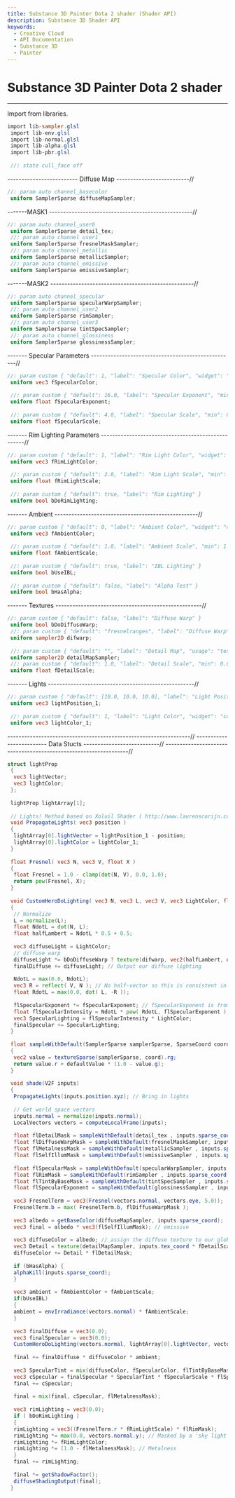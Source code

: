 ```yaml
---
title: Substance 3D Painter Dota 2 shader (Shader API)
description: Substance 3D Shader API
keywords:
  - Creative Cloud
  - API Documentation
  - Substance 3D
  - Painter
---
```














[ ](#section-0)












[ ](#section-1)

Substance 3D Painter Dota 2 shader
==================================

---




Import from libraries.





```glsl
import lib-sampler.glsl
 import lib-env.glsl
 import lib-normal.glsl
 import lib-alpha.glsl
 import lib-pbr.glsl
 
 //: state cull_face off
```







[ ](#section-2)

------------------------- Diffuse Map --------------------------//





```glsl
//: param auto channel_basecolor
 uniform SamplerSparse diffuseMapSampler;
```







[ ](#section-3)

-------MASK1 ---------------------------------------------------//





```glsl
//: param auto channel_user0
 uniform SamplerSparse detail_tex;
 //: param auto channel_user1
 uniform SamplerSparse fresnelMaskSampler;
 //: param auto channel_metallic
 uniform SamplerSparse metallicSampler;
 //: param auto channel_emissive
 uniform SamplerSparse emissiveSampler;
```







[ ](#section-4)

-------MASK2 ---------------------------------------------------//





```glsl
//: param auto channel_specular
 uniform SamplerSparse specularWarpSampler;
 //: param auto channel_user2
 uniform SamplerSparse rimSampler;
 //: param auto channel_user3
 uniform SamplerSparse tintSpecSampler;
 //: param auto channel_glossiness
 uniform SamplerSparse glossinessSampler;
```







[ ](#section-5)

------- Specular Parameters ---------------------------------------------------//





```glsl
//: param custom { "default": 1, "label": "Specular Color", "widget": "color" }
 uniform vec3 fSpecularColor;
 
 //: param custom { "default": 16.0, "label": "Specular Exponent", "min": 0.0, "max": 512.0 }
 uniform float fSpecularExponent;
 
 //: param custom { "default": 4.0, "label": "Specular Scale", "min": 0.0, "max": 512.0 }
 uniform float fSpecularScale;
```







[ ](#section-6)

------- Rim Lighting Parameters ---------------------------------------------------//





```glsl
//: param custom { "default": 1, "label": "Rim Light Color", "widget": "color" }
 uniform vec3 fRimLightColor;
 
 //: param custom { "default": 2.0, "label": "Rim Light Scale", "min": 0.0, "max": 32.0 }
 uniform float fRimLightScale;
 
 //: param custom { "default": true, "label": "Rim Lighting" }
 uniform bool bDoRimLighting;
```







[ ](#section-7)

------- Ambient ---------------------------------------------------//





```glsl
//: param custom { "default": 0, "label": "Ambient Color", "widget": "color" }
 uniform vec3 fAmbientColor;
 
 //: param custom { "default": 1.0, "label": "Ambient Scale", "min": 1.0, "max": 10.0 }
 uniform float fAmbientScale;
 
 //: param custom { "default": true, "label": "IBL Lighting" }
 uniform bool bUseIBL;
 
 //: param custom { "default": false, "label": "Alpha Test" }
 uniform bool bHasAlpha;
```







[ ](#section-8)

------- Textures ----------------------------------------------------//





```glsl
//: param custom { "default": false, "label": "Diffuse Warp" }
 uniform bool bDoDiffuseWarp;
 //: param custom { "default": "fresnelranges", "label": "Diffuse Warp", "usage": "texture" }
 uniform sampler2D difwarp;
 
 //: param custom { "default": "", "label": "Detail Map", "usage": "texture" }
 uniform sampler2D detailMapSampler;
 //: param custom { "default": 1.0, "label": "Detail Scale", "min": 0.0, "max": 32.0 }
 uniform float fDetailScale;
```







[ ](#section-9)

------- Lights ----------------------------------------------------//





```glsl
//: param custom { "default": [10.0, 10.0, 10.0], "label": "Light Position", "min": -20, "max": 20 }
 uniform vec3 lightPosition_1;
 
 //: param custom { "default": 1, "label": "Light Color", "widget": "color" }
 uniform vec3 lightColor_1;
```







[ ](#section-10)

-----------------------------------------------------------------//
 ------------------------- Data Stucts ---------------------------//
 -----------------------------------------------------------------//





```glsl
struct lightProp
 {
  vec3 lightVector;
  vec3 lightColor;
 };
 
 lightProp lightArray[1];
 
 // Lights! Method based on Xoluil Shader ( http://www.laurenscorijn.com/xoliulshader ) Thanks mate :)
 void PropagateLights( vec3 position )
 {
  lightArray[0].lightVector = lightPosition_1 - position;
  lightArray[0].lightColor = lightColor_1;
 }
 
 float Fresnel( vec3 N, vec3 V, float X )
 {
  float Fresnel = 1.0 - clamp(dot(N, V), 0.0, 1.0);
  return pow(Fresnel, X);
 }
 
 void CustomHeroDoLighting( vec3 N, vec3 L, vec3 V, vec3 LightColor, float diffuseWarpMask, float flSpecularExponent, inout vec3 finalDiffuse, inout vec3 finalSpecular)
 {
  // Normalize
  L = normalize(L);
  float NdotL = dot(N, L);
  float halfLambert = NdotL * 0.5 + 0.5;
 
  vec3 diffuseLight = LightColor;
  // diffuse warp
  diffuseLight *= bDoDiffuseWarp ? texture(difwarp, vec2(halfLambert, diffuseWarpMask)).rgb : vec3(halfLambert);
  finalDiffuse += diffuseLight; // Output our diffuse lighting
 
  NdotL = max(0.0, NdotL);
  vec3 R = reflect( V, N ); // No half-vector so this is consistent in look with ps2.0
  float RdotL = max(0.0, dot( L, -R ));
 
  flSpecularExponent *= fSpecularExponent; // fSpecularExponent is from the UI Spinner
  float flSpecularIntensity = NdotL * pow( RdotL, flSpecularExponent );
  vec3 SpecularLighting = flSpecularIntensity * LightColor;
  finalSpecular += SpecularLighting;
 }
 
 float sampleWithDefault(SamplerSparse samplerSparse, SparseCoord coord, float defaultValue)
 {
  vec2 value = textureSparse(samplerSparse, coord).rg;
  return value.r + defaultValue * (1.0 - value.g);
 }
 
 void shade(V2F inputs)
 {
  PropagateLights(inputs.position.xyz); // Bring in lights
 
  // Get world space vectors
  inputs.normal = normalize(inputs.normal);
  LocalVectors vectors = computeLocalFrame(inputs);
 
  float flDetailMask = sampleWithDefault(detail_tex , inputs.sparse_coord, 0.0);
  float flDiffuseWarpMask = sampleWithDefault(fresnelMaskSampler, inputs.sparse_coord, 0.3);
  float flMetalnessMask = sampleWithDefault(metallicSampler , inputs.sparse_coord, 0.0);
  float flSelfIllumMask = sampleWithDefault(emissiveSampler , inputs.sparse_coord, 0.0);
 
  float flSpecularMask = sampleWithDefault(specularWarpSampler, inputs.sparse_coord, 0.3);
  float flRimMask = sampleWithDefault(rimSampler , inputs.sparse_coord, 0.3);
  float flTintByBaseMask = sampleWithDefault(tintSpecSampler , inputs.sparse_coord, 0.0);
  float flSpecularExponent = sampleWithDefault(glossinessSampler , inputs.sparse_coord, 0.3);
 
  vec3 FresnelTerm = vec3(Fresnel(vectors.normal, vectors.eye, 5.0));
  FresnelTerm.b = max( FresnelTerm.b, flDiffuseWarpMask );
 
  vec3 albedo = getBaseColor(diffuseMapSampler, inputs.sparse_coord);
  vec3 final = albedo * vec3(flSelfIllumMask); // emissive
 
  vec3 diffuseColor = albedo; // assign the diffuse texture to our global diffuse color
  vec3 Detail = texture(detailMapSampler, inputs.tex_coord * fDetailScale).rgb;
  diffuseColor += Detail * flDetailMask;
 
  if (bHasAlpha) {
  alphaKill(inputs.sparse_coord);
  }
 
  vec3 ambient = fAmbientColor + fAmbientScale;
  if(bUseIBL)
  {
  ambient = envIrradiance(vectors.normal) * fAmbientScale;
  }
 
  vec3 finalDiffuse = vec3(0.0);
  vec3 finalSpecular = vec3(0.0);
  CustomHeroDoLighting(vectors.normal, lightArray[0].lightVector, vectors.eye, lightArray[0].lightColor, flDiffuseWarpMask, flSpecularExponent, finalDiffuse, finalSpecular);
 
  final += finalDiffuse * diffuseColor * ambient;
 
  vec3 SpecularTint = mix(diffuseColor, fSpecularColor, flTintByBaseMask);
  vec3 cSpecular = finalSpecular * SpecularTint * fSpecularScale * flSpecularMask * FresnelTerm.b;
  final += cSpecular;
 
  final = mix(final, cSpecular, flMetalnessMask);
 
  vec3 rimLighting = vec3(0.0);
  if ( bDoRimLighting )
  {
  rimLighting = vec3((FresnelTerm.r * fRimLightScale) * flRimMask);
  rimLighting *= max(0.0, vectors.normal.y); // Masked by a 'sky light'
  rimLighting *= fRimLightColor;
  rimLighting *= (1.0 - flMetalnessMask); // Metalness
  }
  final += rimLighting;
 
  final *= getShadowFactor();
  diffuseShadingOutput(final);
 }
 
 
```






